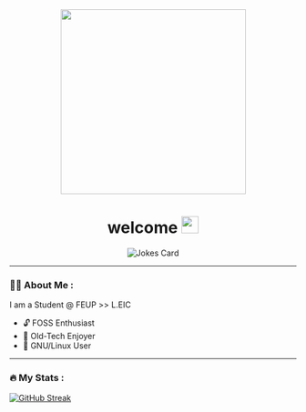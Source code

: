 <div id="header" align="center">
  <img src="https://media.giphy.com/media/Uaxj062PavgqZRhVkS/giphy.gif" width="325"/>
</div>
<h1 align="center">
  welcome  
  <img src="https://media.giphy.com/media/hvRJCLFzcasrR4ia7z/giphy.gif" width="30px"/>
</h1>
<div align="center">
  <img src="https://readme-jokes.vercel.app/api?theme=solarized-dark&borderColor=%23FFF&textColor=%23FFF" alt="Jokes Card" />
</div>

---
### :technologist: About Me :

I am a Student @ FEUP >> L.EIC

- 🔓 FOSS Enthusiast
- 💾 Old-Tech Enjoyer
- 🐧 GNU/Linux User

---

### :fire: My Stats :
[![GitHub Streak](https://github-readme-streak-stats.herokuapp.com/?user=rodeso&theme=dark&background=002b36)](https://git.io/streak-stats)
